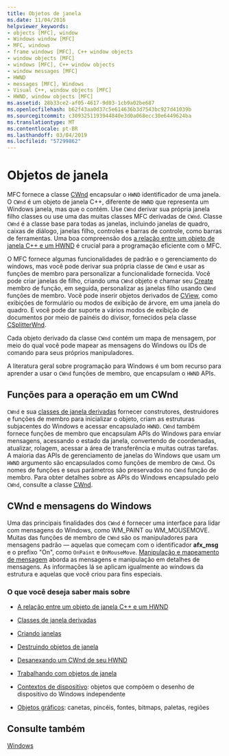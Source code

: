 ```yaml
---
title: Objetos de janela
ms.date: 11/04/2016
helpviewer_keywords:
- objects [MFC], window
- Windows window [MFC]
- MFC, windows
- frame windows [MFC], C++ window objects
- window objects [MFC]
- windows [MFC], C++ window objects
- window messages [MFC]
- HWND
- messages [MFC], Windows
- Visual C++, window objects [MFC]
- HWND, window objects [MFC]
ms.assetid: 28b33ce2-af05-4617-9d03-1cb9a02be687
ms.openlocfilehash: b62f43aa0d37c5e614636b3d7543bc927d41039b
ms.sourcegitcommit: c3093251193944840e3d0a068ecc30e6449624ba
ms.translationtype: MT
ms.contentlocale: pt-BR
ms.lasthandoff: 03/04/2019
ms.locfileid: "57299862"
---
```

# <a name="window-objects"></a>Objetos de janela

MFC fornece a classe [CWnd](../mfc/reference/cwnd-class.md) encapsular o `HWND` identificador de uma janela. O `CWnd` é um objeto de janela C++, diferente de `HWND` que representa um Windows janela, mas que o contém. Use `CWnd` derivar sua própria janela filho classes ou use uma das muitas classes MFC derivadas de `CWnd`. Classe `CWnd` é a classe base para todas as janelas, incluindo janelas de quadro, caixas de diálogo, janelas filho, controles e barras de controle, como barras de ferramentas. Uma boa compreensão dos [a relação entre um objeto de janela C++ e um HWND](../mfc/relationship-between-a-cpp-window-object-and-an-hwnd.md) é crucial para a programação eficiente com o MFC.

O MFC fornece algumas funcionalidades de padrão e o gerenciamento do windows, mas você pode derivar sua própria classe de `CWnd` e usar as funções de membro para personalizar a funcionalidade fornecida. Você pode criar janelas de filho, criando uma `CWnd` objeto e chamar seu [Create](../mfc/reference/cwnd-class.md#create) membro de função, em seguida, personalizar as janelas filho usando `CWnd` funções de membro. Você pode inserir objetos derivados de [CView](../mfc/reference/cview-class.md), como exibições de formulário ou modos de exibição de árvore, em uma janela do quadro. E você pode dar suporte a vários modos de exibição de documentos por meio de painéis do divisor, fornecidos pela classe [CSplitterWnd](../mfc/reference/csplitterwnd-class.md).

Cada objeto derivado da classe `CWnd` contém um mapa de mensagem, por meio do qual você pode mapear as mensagens do Windows ou IDs de comando para seus próprios manipuladores.

A literatura geral sobre programação para Windows é um bom recurso para aprender a usar o `CWnd` funções de membro, que encapsulam o `HWND` APIs.

## <a name="functions-for-operating-on-a-cwnd"></a>Funções para a operação em um CWnd

`CWnd` e sua [classes de janela derivadas](../mfc/derived-window-classes.md) fornecer construtores, destruidores e funções de membro para inicializar o objeto, criam as estruturas subjacentes do Windows e acessar encapsulado `HWND`. `CWnd` também fornece funções de membro que encapsulam APIs do Windows para enviar mensagens, acessando o estado da janela, convertendo de coordenadas, atualizar, rolagem, acessar a área de transferência e muitas outras tarefas. A maioria das APIs de gerenciamento de janelas do Windows que usam um `HWND` argumento são encapsulados como funções de membro de `CWnd`. Os nomes de funções e seus parâmetros são preservados no `CWnd` função de membro. Para obter detalhes sobre as APIs do Windows encapsulado pelo `CWnd`, consulte a classe [CWnd](../mfc/reference/cwnd-class.md).

## <a name="cwnd-and-windows-messages"></a>CWnd e mensagens do Windows

Uma das principais finalidades dos `CWnd` é fornecer uma interface para lidar com mensagens do Windows, como WM_PAINT ou WM_MOUSEMOVE. Muitas das funções de membro de `CWnd` são os manipuladores para mensagens padrão — aquelas que começam com o identificador **afx_msg** e o prefixo "On", como `OnPaint` e `OnMouseMove`. [Manipulação e mapeamento de mensagem](../mfc/message-handling-and-mapping.md) aborda as mensagens e manipulação em detalhes de mensagens. As informações lá se aplicam igualmente ao windows da estrutura e aquelas que você criou para fins especiais.

### <a name="what-do-you-want-to-know-more-about"></a>O que você deseja saber mais sobre

- [A relação entre um objeto de janela C++ e um HWND](../mfc/relationship-between-a-cpp-window-object-and-an-hwnd.md)

- [Classes de janela derivadas](../mfc/derived-window-classes.md)

- [Criando janelas](../mfc/creating-windows.md)

- [Destruindo objetos de janela](../mfc/destroying-window-objects.md)

- [Desanexando um CWnd de seu HWND](../mfc/detaching-a-cwnd-from-its-hwnd.md)

- [Trabalhando com objetos de janela](../mfc/working-with-window-objects.md)

- [Contextos de dispositivo](../mfc/device-contexts.md): objetos que compõem o desenho de dispositivo do Windows independente

- [Objetos gráficos](../mfc/graphic-objects.md): canetas, pincéis, fontes, bitmaps, paletas, regiões

## <a name="see-also"></a>Consulte também

[Windows](../mfc/windows.md)

